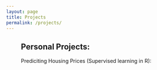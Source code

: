 ```yaml
---
layout: page
title: Projects
permalink: /projects/
---
```


<div style="margin-left: 40px;">

  ## Personal Projects:

  Prediciting Housing Prices (Supervised learning in R): 








